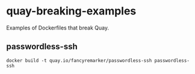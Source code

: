 # quay-breaking-examples

Examples of Dockerfiles that break Quay.

## passwordless-ssh

    docker build -t quay.io/fancyremarker/passwordless-ssh passwordless-ssh
